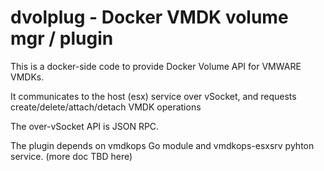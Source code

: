 # dvolplug - Docker VMDK volume mgr / plugin

This is a docker-side code to provide Docker Volume API for VMWARE VMDKs.

It communicates to the host (esx) service over vSocket, and requests
 create/delete/attach/detach VMDK operations  

The over-vSocket API is JSON RPC.

The plugin depends on vmdkops Go module and vmdkops-esxsrv pyhton service.
(more doc TBD here) 

